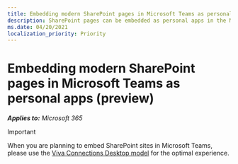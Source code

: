 ```yaml
---
title: Embedding modern SharePoint pages in Microsoft Teams as personal apps (preview)
description: SharePoint pages can be embedded as personal apps in the Microsoft Teams.
ms.date: 04/20/2021
localization_priority: Priority
---
```


# Embedding modern SharePoint pages in Microsoft Teams as personal apps (preview)

_**Applies to:** Microsoft 365_

>[!Important]
> When you are planning to embed SharePoint sites in Microsoft Teams, please use the [Viva Connections Desktop model](/SharePoint/viva-connections) for the optimal experience.
